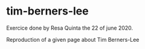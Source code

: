 # tim-berners-lee

Exercice done by Resa Quinta the 22 of june 2020.

Reproduction of a given page about Tim Berners-Lee

[]()
